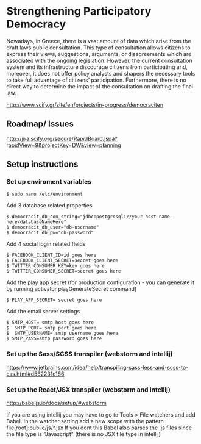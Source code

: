 # Strengthening Participatory Democracy

Nowadays, in Greece, there is a vast amount of data which arise from the draft laws public consultation. This type of consultation allows citizens to express their views, suggestions, arguments, or disagreements which are associated with the ongoing legislation. However, the current consultation system and its infrastructure discourage citizens from participating and, moreover, it does not offer policy analysts and shapers the necessary tools to take full advantage of citizens’ participation. Furthermore, there is no direct way to determine the impact of the consultation on drafting the final law.

http://www.scify.gr/site/en/projects/in-progress/democraciten

## Roadmap/ Issues

http://jira.scify.org/secure/RapidBoard.jspa?rapidView=9&projectKey=DW&view=planning

## Setup instructions


### Set up enviroment variables
```
$ sudo nano /etc/environment
```

Add 3 database related properties
```
$ democracit_db_con_string="jdbc:postgresql://your-host-name-here/databaseNameHere"
$ democracit_db_user="db-username"
$ democracit_db_pw="db-password"
```

Add 4 social login related fields

```
$ FACEBOOK_CLIENT_ID=id goes here
$ FACEBOOK_CLIENT_SECRET=secret goes here
$ TWITTER_CONSUMER_KEY=key goes here
$ TWITTER_CONSUMER_SECRET=secret goes here
```

Add the play app secret (for production configuration - you can generate it by running activator playGenerateSecret command)

```
$ PLAY_APP_SECRET= secret goes here 
```

Add the email server settings

```
$ SMTP_HOST= smtp host goes here
$  SMTP_PORT= smtp port goes here
$  SMTP_USERNAME= smtp username goes here
$ SMTP_PASS=smtp password goes here
```


### Set up the Sass/SCSS transpiler (webstorm and intellij)

https://www.jetbrains.com/idea/help/transpiling-sass-less-and-scss-to-css.html#d532231e166


### Set up the React/JSX transpiler (webstorm and intellij)
http://babeljs.io/docs/setup/#webstorm

If you are using intellij you may have to go to  Tools > File watchers and add Babel. In the watcher setting add a new scope with the pattern
file[root]:public/js/*.jsx
If you dont this Babel also parses the .js files since the file type is "Javascript" (there is no JSX file type in intellij)